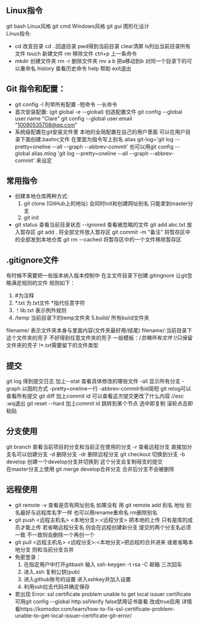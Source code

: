 ## Linux指令
git bash Linux风格 git cmd Windows风格 git gui 图形化设计		
Linux指令:
*	cd 改变目录 cd ..回退目录 pwd得到当前目录 clear清屏 ls列出当前目录所有文件 touch 新建文件 rm 移除文件  ctrl+p 上一条命令
*	mkdir 创建文件夹 rm -r 删除文件夹 mv a b 把a移动到b 对同一个目录下的可以重命名 history 查看历史命令 help 帮助 exit退出
## Git 指令和配置：
* git config -l 列举所有配置			-短命令 --长命令
* 首次安装配置:		(git global -e --global)	创造配置文件
 git config --global user.name "Clare"
 git config --global user.email "10090535708@qq.com"
* 系统级配置在git安装文件里		本地的全局配置在自己的用户里面
 可以在用户目录下面创建.bashrc文件 在里面为指令写上别名 alias git-log='git log --pretty=oneline --all --graph --abbrev-commit'
 也可以用git config --global alias.mlog 'git log --pretty=oneline --all --graph --abbrev-commit' 来设定
## 常用指令
* 创建本地仓库两种方式: 
   1. git clone (GitHub上的地址) 会同时init和创建网址别名 只能拿到master分支	
   2. git init
* git status 查看当前目录状态	--ignored 查看被忽略的文件
  git add abc.txt 放入暂存区 git add .	将全部文件放入暂存区
  git commit -m "备注"		将暂存区中的全部发到本地仓库
  git rm --cached <filename>	将暂存区中的一个文件移除暂存区
## .gitignore文件
有时候不需要把一些版本纳入版本控制中 在主文件目录下创建.gitingnore 让git忽略满足规则的文件 规则如下：
1. #为注释	
2. *.txt 为.txt文件 *指代任意字符	
3. ！lib.txt	表示例外规则	 
4. /temp 当前目录下的temp文件夹 5.build/ 所有build文件夹	

filename/ 表示文件夹本身与里面内容(文件夹最好用/结尾) filename/:当前目录下这个文件夹的壳子 不好得到任意文件夹的壳子
一般模板：/*忽略所有文件 !*/只保留文件夹的壳子 !*.txt需要留下的文件类型 
## 提交
git log 得到提交日志  加上--stat 查看具体修改的哪些文件	 -all 显示所有分支 -graph 以图的方式 -pretty=oneline一行 -abbrev-commit令id简短
git relog可以查看所有提交
git diff 加上commit id 可以查看这次提交更改了什么内容	//esc :wq退出
git reset --hard 加上commit id	跳转到某个节点  选中即复制 滚轮点击即粘贴
## 分支使用
git branch 查看当前项目的分支和当前正在使用的分支	-r 查看远程分支	直接加分支名可以创建分支 -d 删除分支	-dr 删除远程分支
git checkout 切换到分支 -b develop 创建一个develop分支并切换到 这个分支会复制母支的提交 		
在master分支上使用 git merge develop合并分支 合并后分支不会被删除
## 远程使用
* git remote -v 查看是否有网址别名 如果没有 用 git remote add 别名 地址 别名最好与远程库名字一样 也可以用rename重命名 rm删除别名
* git push <远程主机名> <本地分支>:<远程分支> 把本地的上传 只有是库的成员才能上传	若省略远程分支名 则会在远程创建新分支 提交的两个分支名必须一致 不一致则会删除一个再创一个
* git pull <远程主机名> <远程分支>:<本地分支>把远程的合并进来 或者省略本地分支 则和当前分支合并
* 免密登录：
  1. 在指定用户中打开gitbash 输入 ssh-keygen -t rsa -C 邮箱 三次回车
  2. 进入.ssh 复制公钥(pub)
  3. 进入github账号的设置 进入sshkey并加入设置
  4. 利用ssh拉去代码并确定保存
* 若出现 Error: ssl certificate problem unable to get local issuer certificate  可用git config --global http.sslVerify false禁用证书查看 改成true启用 详情看https://komodor.com/learn/how-to-fix-ssl-certificate-problem-unable-to-get-local-issuer-certificate-git-error/
